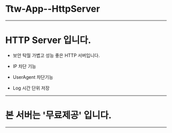 # Ttw-App--HttpServer

---

# HTTP Server 입니다.

- 보안 탁월 가볍고 성능 좋은 HTTP 서버입니다.

- IP 차단 기능
- UserAgent 차단기능
- Log 시간 단위 저장

---

# 본 서버는 '무료제공' 입니다.

---